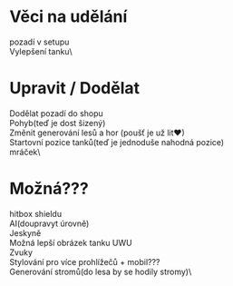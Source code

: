 # Věci na udělání

pozadí v setupu\
Vylepšení tanku\

# Upravit / Dodělat

Dodělat pozadí do shopu\
Pohyb(teď je dost šizený)\
Změnit generování lesů a hor (poušť je už lit♥)\
Startovní pozice tanků(teď je jednoduše nahodná pozice)\
mráček\

# Možná???

hitbox shieldu\
AI(doupravyt úrovně)\
Jeskyně\
Možná lepší obrázek tanku UWU\
Zvuky\
Stylování pro více prohlížečů + mobil???\
Generování stromů(do lesa by se hodily stromy)\